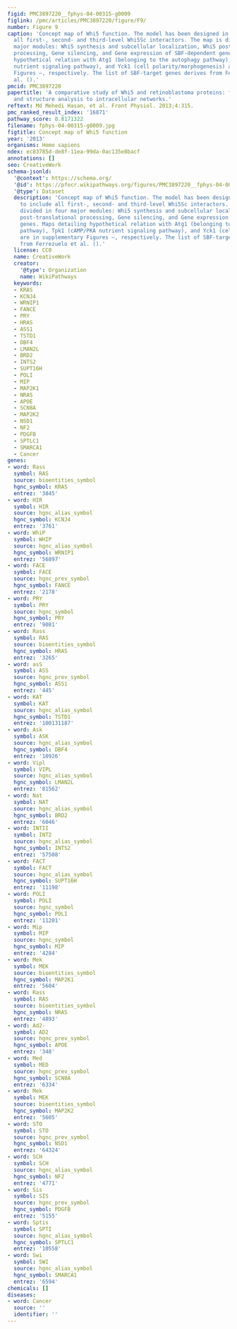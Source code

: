 ```yaml
---
figid: PMC3897220__fphys-04-00315-g0009
figlink: /pmc/articles/PMC3897220/figure/F9/
number: Figure 9
caption: 'Concept map of Whi5 function. The model has been designed in order to include
  all first-, second- and third-level Whi5Sc interactors. The map is divided in four
  major modules: Whi5 synthesis and subcellular localization, Whi5 post-translational
  processing, Gene silencing, and Gene expression of SBF-dependent genes. Maps detailing
  hypothetical relation with Atg1 (belonging to the autophagy pathway), Tpk1 (cAMP/PKA
  nutrient signaling pathway), and Yck1 (cell polarity/morphogenesis) are in supplementary
  Figures –, respectively. The list of SBF-target genes derives from Ferrezuelo et
  al. ().'
pmcid: PMC3897220
papertitle: 'A comparative study of Whi5 and retinoblastoma proteins: from sequence
  and structure analysis to intracellular networks.'
reftext: Md Mehedi Hasan, et al. Front Physiol. 2013;4:315.
pmc_ranked_result_index: '16871'
pathway_score: 0.8171322
filename: fphys-04-00315-g0009.jpg
figtitle: Concept map of Whi5 function
year: '2013'
organisms: Homo sapiens
ndex: ec83785d-de8f-11ea-99da-0ac135e8bacf
annotations: []
seo: CreativeWork
schema-jsonld:
  '@context': https://schema.org/
  '@id': https://pfocr.wikipathways.org/figures/PMC3897220__fphys-04-00315-g0009.html
  '@type': Dataset
  description: 'Concept map of Whi5 function. The model has been designed in order
    to include all first-, second- and third-level Whi5Sc interactors. The map is
    divided in four major modules: Whi5 synthesis and subcellular localization, Whi5
    post-translational processing, Gene silencing, and Gene expression of SBF-dependent
    genes. Maps detailing hypothetical relation with Atg1 (belonging to the autophagy
    pathway), Tpk1 (cAMP/PKA nutrient signaling pathway), and Yck1 (cell polarity/morphogenesis)
    are in supplementary Figures –, respectively. The list of SBF-target genes derives
    from Ferrezuelo et al. ().'
  license: CC0
  name: CreativeWork
  creator:
    '@type': Organization
    name: WikiPathways
  keywords:
  - KRAS
  - KCNJ4
  - WRNIP1
  - FANCE
  - PRY
  - HRAS
  - ASS1
  - TSTD1
  - DBF4
  - LMAN2L
  - BRD2
  - INTS2
  - SUPT16H
  - POLI
  - MIP
  - MAP2K1
  - NRAS
  - APOE
  - SCN8A
  - MAP2K2
  - NSD1
  - NF2
  - PDGFB
  - SPTLC1
  - SMARCA1
  - Cancer
genes:
- word: Rass
  symbol: RAS
  source: bioentities_symbol
  hgnc_symbol: KRAS
  entrez: '3845'
- word: HIR
  symbol: HIR
  source: hgnc_alias_symbol
  hgnc_symbol: KCNJ4
  entrez: '3761'
- word: WhiP
  symbol: WHIP
  source: hgnc_alias_symbol
  hgnc_symbol: WRNIP1
  entrez: '56897'
- word: FACE
  symbol: FACE
  source: hgnc_prev_symbol
  hgnc_symbol: FANCE
  entrez: '2178'
- word: PRY
  symbol: PRY
  source: hgnc_symbol
  hgnc_symbol: PRY
  entrez: '9081'
- word: Rass
  symbol: RAS
  source: bioentities_symbol
  hgnc_symbol: HRAS
  entrez: '3265'
- word: asS
  symbol: ASS
  source: hgnc_prev_symbol
  hgnc_symbol: ASS1
  entrez: '445'
- word: KAT
  symbol: KAT
  source: hgnc_alias_symbol
  hgnc_symbol: TSTD1
  entrez: '100131187'
- word: Ask
  symbol: ASK
  source: hgnc_alias_symbol
  hgnc_symbol: DBF4
  entrez: '10926'
- word: Vipl
  symbol: VIPL
  source: hgnc_alias_symbol
  hgnc_symbol: LMAN2L
  entrez: '81562'
- word: Nat
  symbol: NAT
  source: hgnc_alias_symbol
  hgnc_symbol: BRD2
  entrez: '6046'
- word: INTII
  symbol: INT2
  source: hgnc_alias_symbol
  hgnc_symbol: INTS2
  entrez: '57508'
- word: FACT
  symbol: FACT
  source: hgnc_alias_symbol
  hgnc_symbol: SUPT16H
  entrez: '11198'
- word: POLI
  symbol: POLI
  source: hgnc_symbol
  hgnc_symbol: POLI
  entrez: '11201'
- word: Mip
  symbol: MIP
  source: hgnc_symbol
  hgnc_symbol: MIP
  entrez: '4284'
- word: Mek
  symbol: MEK
  source: bioentities_symbol
  hgnc_symbol: MAP2K1
  entrez: '5604'
- word: Rass
  symbol: RAS
  source: bioentities_symbol
  hgnc_symbol: NRAS
  entrez: '4893'
- word: Ad2-
  symbol: AD2
  source: hgnc_prev_symbol
  hgnc_symbol: APOE
  entrez: '348'
- word: Med
  symbol: MED
  source: hgnc_prev_symbol
  hgnc_symbol: SCN8A
  entrez: '6334'
- word: Mek
  symbol: MEK
  source: bioentities_symbol
  hgnc_symbol: MAP2K2
  entrez: '5605'
- word: STO
  symbol: STO
  source: hgnc_prev_symbol
  hgnc_symbol: NSD1
  entrez: '64324'
- word: SCH
  symbol: SCH
  source: hgnc_alias_symbol
  hgnc_symbol: NF2
  entrez: '4771'
- word: Sis
  symbol: SIS
  source: hgnc_prev_symbol
  hgnc_symbol: PDGFB
  entrez: '5155'
- word: Sptis
  symbol: SPTI
  source: hgnc_alias_symbol
  hgnc_symbol: SPTLC1
  entrez: '10558'
- word: Swi
  symbol: SWI
  source: hgnc_alias_symbol
  hgnc_symbol: SMARCA1
  entrez: '6594'
chemicals: []
diseases:
- word: Cancer
  source: ''
  identifier: ''
---
```

